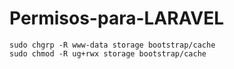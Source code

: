 # Permisos-para-LARAVEL
```
sudo chgrp -R www-data storage bootstrap/cache
sudo chmod -R ug+rwx storage bootstrap/cache
```
